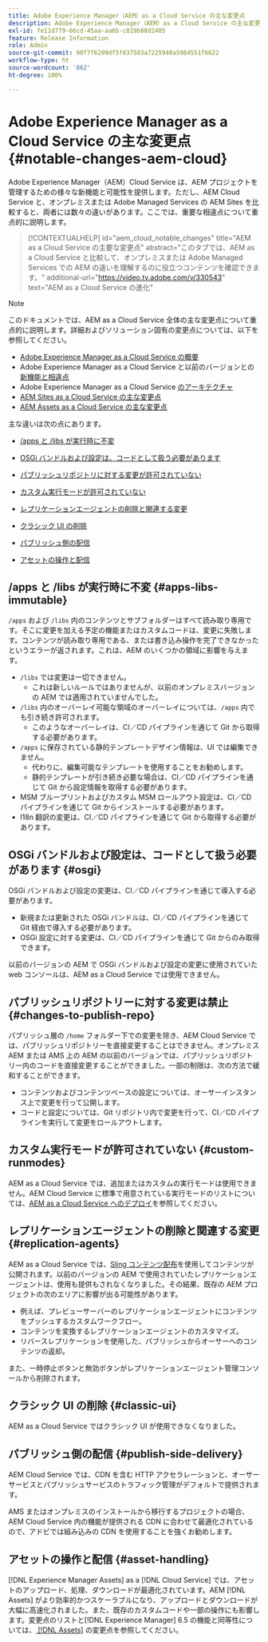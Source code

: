 ```yaml
---
title: Adobe Experience Manager（AEM）as a Cloud Service の主な変更点
description: Adobe Experience Manager（AEM）as a Cloud Service の主な変更点。
exl-id: fe11d779-66cd-45aa-aa6b-c819b88d2405
feature: Release Information
role: Admin
source-git-commit: 90f7f6209df5f837583a7225940a5984551f6622
workflow-type: ht
source-wordcount: '862'
ht-degree: 100%

---
```


# Adobe Experience Manager as a Cloud Service の主な変更点 {#notable-changes-aem-cloud}

Adobe Experience Manager（AEM）Cloud Service は、AEM プロジェクトを管理するための様々な新機能と可能性を提供します。ただし、AEM Cloud Service と、オンプレミスまたは Adobe Managed Services の AEM Sites を比較すると、両者には数々の違いがあります。ここでは、重要な相違点について重点的に説明します。

>[!CONTEXTUALHELP]
>id="aem_cloud_notable_changes"
>title="AEM as a Cloud Service の主要な変更点"
>abstract="このタブでは、AEM as a Cloud Service と比較して、オンプレミスまたは Adobe Managed Services での AEM の違いを理解するのに役立つコンテンツを確認できます。"
>additional-url="https://video.tv.adobe.com/v/330543" text="AEM as a Cloud Service の進化"


>[!NOTE]
>このドキュメントでは、AEM as a Cloud Service 全体の主な変更点について重点的に説明します。詳細およびソリューション固有の変更点については、以下を参照してください。
>
>* [Adobe Experience Manager as a Cloud Service の概要](/help/overview/introduction.md)
>* Adobe Experience Manager as a Cloud Service と以前のバージョンとの[新機能と相違点](/help/overview/what-is-new-and-different.md)
>* Adobe Experience Manager as a Cloud Service [のアーキテクチャ](/help/overview/architecture.md)
>* [ AEM Sites as a Cloud Service の主な変更点](/help/sites-cloud/sites-cloud-changes.md)
>* [AEM Assets as a Cloud Service の主な変更点](/help/assets/assets-cloud-changes.md)

主な違いは次の点にあります。

* [/apps と /libs が実行時に不変](#apps-libs-immutable)

* [OSGi バンドルおよび設定は、コードとして扱う必要があります](#osgi)

* [パブリッシュリポジトリに対する変更が許可されていない](#changes-to-publish-repo)

* [カスタム実行モードが許可されていない](#custom-runmodes)

* [レプリケーションエージェントの削除と関連する変更](#replication-agents)

* [クラシック UI の削除](#classic-ui)

* [パブリッシュ側の配信](#publish-side-delivery)

* [アセットの操作と配信](#asset-handling)

## /apps と /libs が実行時に不変 {#apps-libs-immutable}

`/apps` および `/libs` 内のコンテンツとサブフォルダーはすべて読み取り専用です。そこに変更を加える予定の機能またはカスタムコードは、変更に失敗します。コンテンツが読み取り専用である、または書き込み操作を完了できなかったというエラーが返されます。これは、AEM のいくつかの領域に影響を与えます。

* `/libs` では変更は一切できません。
   * これは新しいルールではありませんが、以前のオンプレミスバージョンの AEM では適用されていませんでした。
* `/libs` 内のオーバーレイ可能な領域のオーバーレイについては、`/apps` 内でも引き続き許可されます。
   * このようなオーバーレイは、CI／CD パイプラインを通じて Git から取得する必要があります。
* `/apps` に保存されている静的テンプレートデザイン情報は、UI では編集できません。
   * 代わりに、編集可能なテンプレートを使用することをお勧めします。
   * 静的テンプレートが引き続き必要な場合は、CI／CD パイプラインを通じて Git から設定情報を取得する必要があります。
* MSM ブループリントおよびカスタム MSM ロールアウト設定は、CI／CD パイプラインを通じて Git からインストールする必要があります。
* I18n 翻訳の変更は、CI／CD パイプラインを通じて Git から取得する必要があります。

## OSGi バンドルおよび設定は、コードとして扱う必要があります {#osgi}

OSGi バンドルおよび設定の変更は、CI／CD パイプラインを通じて導入する必要があります。

* 新規または更新された OSGi バンドルは、CI／CD パイプラインを通じて Git 経由で導入する必要があります。
* OSGi 設定に対する変更は、CI／CD パイプラインを通じて Git からのみ取得できます。

以前のバージョンの AEM で OSGi バンドルおよび設定の変更に使用されていた web コンソールは、AEM as a Cloud Service では使用できません。

## パブリッシュリポジトリーに対する変更は禁止 {#changes-to-publish-repo}

パブリッシュ層の `/home` フォルダー下での変更を除き、AEM Cloud Service では、パブリッシュリポジトリーを直接変更することはできません。オンプレミス AEM または AMS 上の AEM の以前のバージョンでは、パブリッシュリポジトリー内のコードを直接変更することができました。一部の制限は、次の方法で緩和することができます。

* コンテンツおよびコンテンツベースの設定については、オーサーインスタンス上で変更を行って公開します。
* コードと設定については、Git リポジトリ内で変更を行って、CI／CD パイプラインを実行して変更をロールアウトします。

## カスタム実行モードが許可されていない {#custom-runmodes}

AEM as a Cloud Service では、追加またはカスタムの実行モードは使用できません。AEM Cloud Service に標準で用意されている実行モードのリストについては、[AEM as a Cloud Service へのデプロイ](/help/implementing/deploying/overview.md#runmodes)を参照してください。

## レプリケーションエージェントの削除と関連する変更 {#replication-agents}

AEM as a Cloud Service では、[Sling コンテンツ配布](https://sling.apache.org/documentation/bundles/content-distribution.html)を使用してコンテンツが公開されます。以前のバージョンの AEM で使用されていたレプリケーションエージェントは、使用も提供もされなくなりました。その結果、既存の AEM プロジェクトの次のエリアに影響が出る可能性があります。

* 例えば、プレビューサーバーのレプリケーションエージェントにコンテンツをプッシュするカスタムワークフロー。
* コンテンツを変換するレプリケーションエージェントのカスタマイズ。
* リバースレプリケーションを使用した、パブリッシュからオーサーへのコンテンツの返却。

また、一時停止ボタンと無効ボタンがレプリケーションエージェント管理コンソールから削除されます。

## クラシック UI の削除 {#classic-ui}

AEM as a Cloud Service ではクラシック UI が使用できなくなりました。

## パブリッシュ側の配信 {#publish-side-delivery}

AEM Cloud Service では、CDN を含む HTTP アクセラレーションと、オーサーサービスとパブリッシュサービスのトラフィック管理がデフォルトで提供されます。

AMS またはオンプレミスのインストールから移行するプロジェクトの場合、AEM Cloud Service 内の機能が提供される CDN に合わせて最適化されているので、アドビでは組み込みの CDN を使用することを強くお勧めします。

## アセットの操作と配信 {#asset-handling}

[!DNL Experience Manager Assets] as a [!DNL Cloud Service] では、アセットのアップロード、処理、ダウンロードが最適化されています。AEM [!DNL Assets] がより効率的かつスケーラブルになり、アップロードとダウンロードが大幅に高速化されました。また、既存のカスタムコードや一部の操作にも影響します。変更点のリストと[!DNL Experience Manager] 6.5 の機能と同等性については、[ [!DNL Assets]](/help/assets/assets-cloud-changes.md) の変更点を参照してください。
